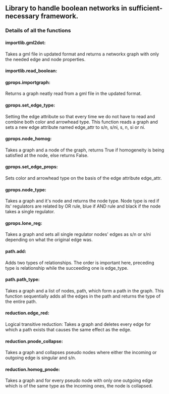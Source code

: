 ## Library to handle boolean networks in sufficient-necessary framework.
### Details of all the functions
#### importlib.gml2dot:
Takes a gml file in updated format and returns a networkx graph with only the needed edge and node properties.
#### importlib.read_boolean:
#### gprops.importgraph:
Returns a graph neatly read from a gml file in the updated format.
#### gprops.set_edge_type:
Setting the edge attribute so that every time we do not have to read and combine both color and arrowhead type. This function reads a graph and sets a new edge attribute named edge_attr to s/n, s/ni, s, n, si or ni.
#### gprops.node_homog:
Takes a graph and a node of the graph, returns True if homogeneity is being satisfied at the node, else returns False.
#### gprops.set_edge_props:
Sets color and arrowhead type on the basis of the edge attribute edge_attr.
#### gprops.node_type:
Takes a graph and it's node and returns the node type. Node type is red if its' regulators are related by OR rule, blue if AND rule and black if the node takes a single regulator.
#### gprops.lone_reg:
Takes a graph and sets all single regulator nodes' edges as s/n or s/ni depending on what the original edge was.
#### path.add:
Adds two types of relationships. The order is important here, preceding type is relationship while the succeeding one is edge_type.
#### path.path_type:
Takes a graph and a list of nodes, path, which form a path in the graph. This function sequentially adds all the edges in the path and returns the type of the entire path.
#### reduction.edge_red:
Logical transitive reduction: Takes a graph and deletes every edge for which a path exists that causes the same effect as the edge.
#### reduction.pnode_collapse:
Takes a graph and collapses pseudo nodes where either the incoming or outgoing edge is singular and s/n.
#### reduction.homog_pnode:
Takes a graph and for every pseudo node with only one outgoing edge which is of the same type as the incoming ones, the node is collapsed.
